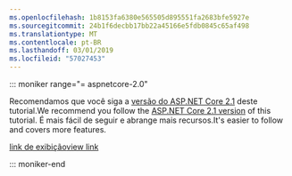 ```yaml
---
ms.openlocfilehash: 1b8153fa6380e565505d895551fa2683bfe5927e
ms.sourcegitcommit: 24b1f6decbb17bb22a45166e5fdb0845c65af498
ms.translationtype: MT
ms.contentlocale: pt-BR
ms.lasthandoff: 03/01/2019
ms.locfileid: "57027453"
---
```

::: moniker range="= aspnetcore-2.0"

<span data-ttu-id="f88e9-101">Recomendamos que você siga a [versão do ASP.NET Core 2.1](xref:razor-pages-start?view=aspnetcore-2.1) deste tutorial.</span><span class="sxs-lookup"><span data-stu-id="f88e9-101">We recommend you follow the [ASP.NET Core 2.1 version](xref:razor-pages-start?view=aspnetcore-2.1) of this tutorial.</span></span> <span data-ttu-id="f88e9-102">É mais fácil de seguir e abrange mais recursos.</span><span class="sxs-lookup"><span data-stu-id="f88e9-102">It's easier to follow and covers more features.</span></span>

 [<span data-ttu-id="f88e9-103">link de exibição</span><span class="sxs-lookup"><span data-stu-id="f88e9-103">view link</span></span>](?view=aspnetcore-2.1)

::: moniker-end
